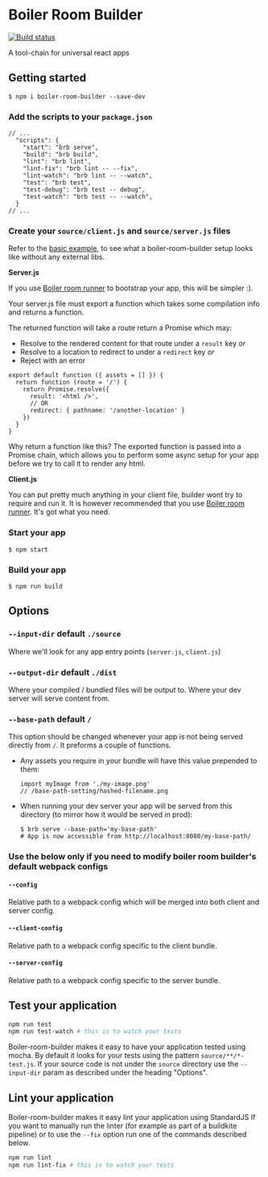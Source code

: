 # Boiler Room Builder

[![Build status](https://badge.buildkite.com/35edf858022bf6c8ec20dc8a3433348f4a268d772991e2c913.svg)](https://buildkite.com/everyday-hero/boiler-room-runner-tests)

A tool-chain for universal react apps

## Getting started

```
$ npm i boiler-room-builder --save-dev
```

### Add the scripts to your `package.json`

```
// ...
  "scripts": {
    "start": "brb serve",
    "build": "brb build",
    "lint": "brb lint",
    "lint-fix": "brb lint -- --fix",
    "lint-watch": "brb lint -- --watch",
    "test": "brb test",
    "test-debug": "brb test -- debug",
    "test-watch": "brb test -- --watch",
  }
// ...
```

### Create your `source/client.js` and `source/server.js` files

Refer to the [basic example](https://github.com/everydayhero/boiler-room-builder/tree/master/examples/basic), to see what a boiler-room-builder setup looks like without any external libs.

**Server.js**

If you use [Boiler room runner](https://github.com/everydayhero/boiler-room-runner#in-your-serverjs-file) to bootstrap your app, this will be simpler :).

Your server.js file must export a function which takes some compilation info and returns a function.

The returned function will take a route return a Promise which may:
* Resolve to the rendered content for that route under a `result` key _or_
* Resolve to a location to redirect to under a `redirect` key _or_
* Reject with an error

```
export default function ({ assets = [] }) {
  return function (route = '/') {
    return Promise.resolve({
      result: '<html />',
      // OR
      redirect: { pathname: '/another-location' }
    })
  }
}
```

Why return a function like this? The exported function is passed into a Promise chain, which allows you to perform some async setup for your app before we try to call it to render any html.

**Client.js**

You can put pretty much anything in your client file, builder wont try to require and run it. It is however recommended that you use [Boiler room runner](https://github.com/everydayhero/boiler-room-runner#in-your-clientjs-file). It's got what you need.

### Start your app

```
$ npm start
```

### Build your app

```
$ npm run build
```

## Options

### `--input-dir` default `./source`

Where we'll look for any app entry points (`server.js`, `client.js`)

### `--output-dir` default `./dist`

Where your compiled / bundled files will be output to. Where your dev server will serve content from.

### `--base-path` default `/`

This option should be changed whenever your app is not being served directly from `/`. It preforms a couple of functions.

* Any assets you require in your bundle will have this value prepended to them:
  ```
  import myImage from './my-image.png'
  // /base-path-setting/hashed-filename.png
  ```
* When running your dev server your app will be served from this directory (to mirror how it would be served in prod):
  ```
  $ brb serve --base-path='my-base-path'
  # App is now accessible from http://localhost:8080/my-base-path/
  ```

### Use the below only if you need to modify boiler room builder's default webpack configs

#### `--config`

Relative path to a webpack config which will be merged into both client and server config.

#### `--client-config`

Relative path to a webpack config specific to the client bundle.

#### `--server-config`

Relative path to a webpack config specific to the server bundle.


## Test your application

```sh
npm run test
npm run test-watch # this is to watch your tests
```

Boiler-room-builder makes it easy to have your application tested using mocha.
By default it looks for your tests using the pattern `source/**/*-test.js`. If your source code is not under the `source` directory use the `--input-dir` param as described under the heading "Options".

## Lint your application

Boiler-room-builder makes it easy lint your application using StandardJS
If you want to manually run the linter (for example as part of a buildkite pipeline) or to use the `--fix` option run one of the commands described below.

```sh
npm run lint
npm run lint-fix # this is to watch your tests
```
